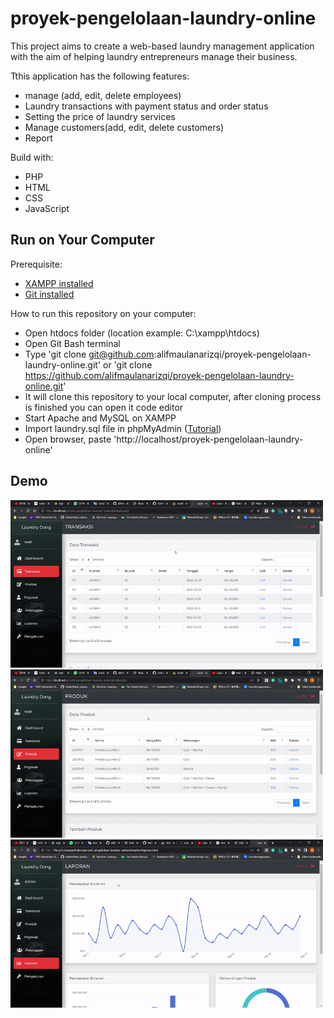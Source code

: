 # proyek-pengelolaan-laundry-online

This project aims to create a web-based laundry management application with the aim of helping laundry entrepreneurs manage their business.

Tthis application has the following features:
- manage (add, edit, delete employees)
- Laundry transactions with payment status and order status
- Setting the price of laundry services
- Manage customers(add, edit, delete customers)
- Report

Build with:
- PHP
- HTML
- CSS
- JavaScript

## Run on Your Computer
Prerequisite:
- [XAMPP installed](https://www.apachefriends.org/download.html) 
- [Git installed](https://git-scm.com/downloads)

How to run this repository on your computer:
- Open htdocs folder (location example: C:\xampp\htdocs)
- Open Git Bash terminal
- Type 'git clone git@github.com:alifmaulanarizqi/proyek-pengelolaan-laundry-online.git' or 'git clone https://github.com/alifmaulanarizqi/proyek-pengelolaan-laundry-online.git'
- It will clone this repository to your local computer, after cloning process is finished you can open it code editor
- Start Apache and MySQL on XAMPP
- Import laundry.sql file in phpMyAdmin ([Tutorial](https://www.youtube.com/watch?v=rt3Ru9-LHnY))
- Open browser, paste 'http://localhost/proyek-pengelolaan-laundry-online'

## Demo    
<p align="center">
    <img src="github_assets/transaksi.gif"
        alt="Transaction Demo"    
        style="margin-right: 10px;"    
        width="500" />
    <img src="github_assets/produk.gif"
        alt="Product Demo"    
        style="margin-right: 10px;"    
        width="500" />
  <img src="github_assets/laporan.gif"
        alt="Report Demo"    
        style="margin-right: 10px;"    
        width="500" />
</p>
